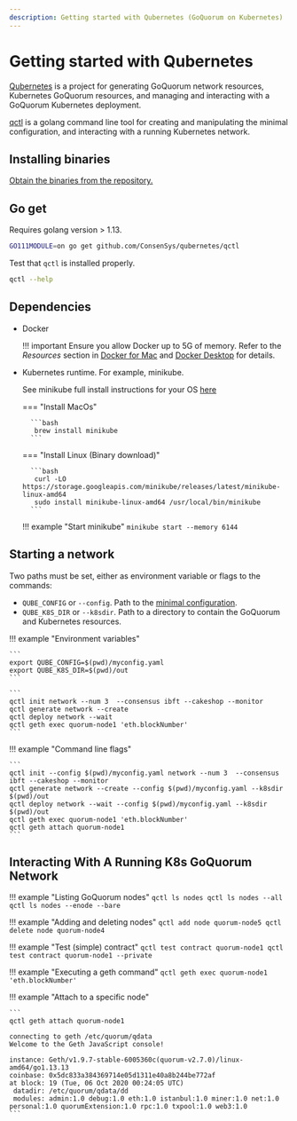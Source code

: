```yaml
---
description: Getting started with Qubernetes (GoQuorum on Kubernetes)
---
```


# Getting started with Qubernetes

[Qubernetes](../Concepts/Qubernetes/Qubernetes-Overview.md) is a project for generating GoQuorum network resources,
Kubernetes GoQuorum resources, and managing and interacting with a GoQuorum Kubernetes deployment.

[qctl](../Concepts/Qubernetes/Qubernetes-Overview.md#qctl-command-line-tool) is a golang command line tool for
creating and manipulating the minimal configuration, and interacting with a running Kubernetes network.

## Installing binaries

[Obtain the binaries from the repository.](https://github.com/ConsenSys/qubernetes/releases)

## Go get

Requires golang version >  1.13.

```bash
GO111MODULE=on go get github.com/ConsenSys/qubernetes/qctl
```

Test that `qctl` is installed properly.

```bash
qctl --help
```

## Dependencies

* Docker

    !!! important
        Ensure you allow Docker up to 5G of memory.
        Refer to the _Resources_ section in [Docker for Mac](https://docs.docker.com/docker-for-mac/) and
        [Docker Desktop](https://docs.docker.com/docker-for-windows/) for details.

* Kubernetes runtime. For example, minikube.

    See minikube full install instructions for your OS [here](https://minikube.sigs.k8s.io/docs/start/)

    === "Install MacOs"

        ```bash
         brew install minikube
        ```

    === "Install Linux (Binary download)"

        ```bash
         curl -LO https://storage.googleapis.com/minikube/releases/latest/minikube-linux-amd64
         sudo install minikube-linux-amd64 /usr/local/bin/minikube
        ```
    !!! example "Start minikube"
        ```
        minikube start --memory 6144
        ```

## Starting a network

Two paths must be set, either as environment variable or flags to the commands:

* `QUBE_CONFIG` or `--config`. Path to the [minimal configuration](../Concepts/Qubernetes/Qubernetes-Overview.md#minimal-configuration).
* `QUBE_K8S_DIR` or `--k8sdir`. Path to a directory to contain the GoQuorum and Kubernetes resources.

!!! example "Environment variables"

    ```
    export QUBE_CONFIG=$(pwd)/myconfig.yaml
    export QUBE_K8S_DIR=$(pwd)/out
    ```

    ```
    qctl init network --num 3  --consensus ibft --cakeshop --monitor
    qctl generate network --create
    qctl deploy network --wait
    qctl geth exec quorum-node1 'eth.blockNumber'
    ```

!!! example "Command line flags"

    ```
    qctl init --config $(pwd)/myconfig.yaml network --num 3  --consensus ibft --cakeshop --monitor
    qctl generate network --create --config $(pwd)/myconfig.yaml --k8sdir $(pwd)/out
    qctl deploy network --wait --config $(pwd)/myconfig.yaml --k8sdir $(pwd)/out
    qctl geth exec quorum-node1 'eth.blockNumber'
    qctl geth attach quorum-node1
    ```

## Interacting With A Running K8s GoQuorum Network

!!! example "Listing GoQuorum nodes"
    ```
     qctl ls nodes
     qctl ls nodes --all
     qctl ls nodes --enode --bare
    ```

!!! example "Adding and deleting nodes"
    ```
     qctl add node quorum-node5
     qctl delete node quorum-node4
    ```

!!! example "Test (simple) contract"
    ```
     qctl test contract quorum-node1
     qctl test contract quorum-node1 --private
    ```

!!! example "Executing a geth command"
    ```
     qctl geth exec quorum-node1 'eth.blockNumber'
    ```

!!! example "Attach to a specific node"

    ```
    qctl geth attach quorum-node1

    connecting to geth /etc/quorum/qdata
    Welcome to the Geth JavaScript console!

    instance: Geth/v1.9.7-stable-6005360c(quorum-v2.7.0)/linux-amd64/go1.13.13
    coinbase: 0x5dc833a384369714e05d1311e40a8b244be772af
    at block: 19 (Tue, 06 Oct 2020 00:24:05 UTC)
     datadir: /etc/quorum/qdata/dd
     modules: admin:1.0 debug:1.0 eth:1.0 istanbul:1.0 miner:1.0 net:1.0 personal:1.0 quorumExtension:1.0 rpc:1.0 txpool:1.0 web3:1.0
    ```
